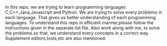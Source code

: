 In this repo, we are trying to learn programming languages C,C++,Java,Javascript and Python.
We are trying to solve every problems in each language.
That gives us better understanding of each programming languages.
To understand this repo in efficient manner,please follow the instructions given in the separate list file.
Also work along with me, to solve the problems.so that, we understand every concepts in a correct way.
Supplement editors,tools,etc are also mentioned.
